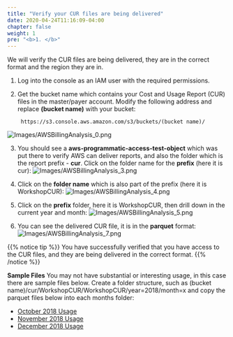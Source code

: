```yaml
---
title: "Verify your CUR files are being delivered"
date: 2020-04-24T11:16:09-04:00
chapter: false
weight: 1
pre: "<b>1. </b>"
---
```

We will verify the CUR files are being delivered, they are in the correct format and the region they are in.

1. Log into the console as an IAM user with the required permissions.

2. Get the bucket name which contains your Cost and Usage Report (CUR) files in the master/payer account. Modify the following address and replace **(bucket name)** with your bucket:

        https://s3.console.aws.amazon.com/s3/buckets/(bucket name)/
    
![Images/AWSBillingAnalysis_0.png](/Cost/200_4_Cost_and_Usage_Analysis/Images/AWSBillingAnalysis_0.png)

3. You should see a **aws-programmatic-access-test-object** which was put there to verify AWS can deliver reports, and also the folder which is the report prefix - **cur**. Click on the folder name for the **prefix** (here it is cur):
![Images/AWSBillingAnalysis_3.png](/Cost/200_4_Cost_and_Usage_Analysis/Images/AWSBillingAnalysis_3.png)

5. Click on the **folder name** which is also part of the prefix (here it is WorkshopCUR):
![Images/AWSBillingAnalysis_4.png](/Cost/200_4_Cost_and_Usage_Analysis/Images/AWSBillingAnalysis_4.png)

6. Click on the **prefix** folder, here it is WorkshopCUR, then drill down in the current year and month:
![Images/AWSBillingAnalysis_5.png](/Cost/200_4_Cost_and_Usage_Analysis/Images/AWSBillingAnalysis_5.png)

7. You can see the delivered CUR file, it is in the **parquet** format:
![Images/AWSBillingAnalysis_7.png](/Cost/200_4_Cost_and_Usage_Analysis/Images/AWSBillingAnalysis_7.png)

{{% notice tip %}}
You have successfully verified that you have access to the CUR files, and they are being delivered in the correct format.
{{% /notice %}}



**Sample Files**
You may not have substantial or interesting usage, in this case there are sample files below. Create a folder structure, such as (bucket name)/cur/WorkshopCUR/WorkshopCUR/year=2018/month=x and copy the parquet files below into each months folder:

- [October 2018 Usage](/Cost/200_4_Cost_and_Usage_Analysis/Code/Oct2018-WorkshopCUR-00001.snappy.parquet)
- [November 2018 Usage](/Cost/200_4_Cost_and_Usage_Analysis/Code/Nov2018-WorkshopCUR-00001.snappy.parquet)
- [December 2018 Usage](/Cost/200_4_Cost_and_Usage_Analysis/Code/Dec2018-WorkshopCUR-00001.snappy.parquet)
